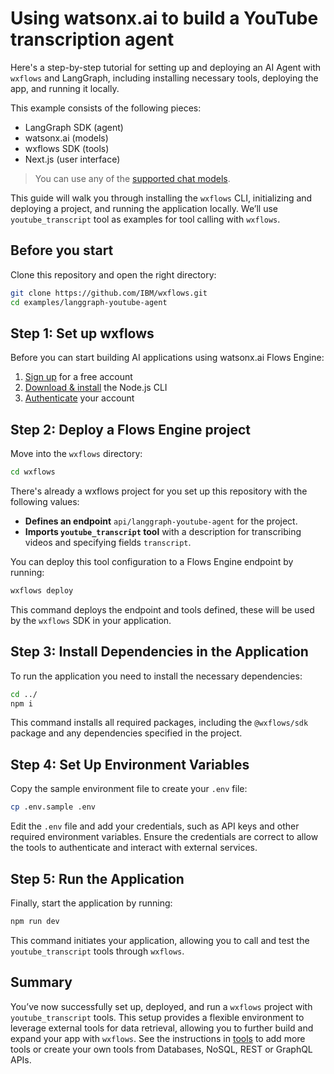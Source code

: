 # Using watsonx.ai to build a YouTube transcription agent

Here's a step-by-step tutorial for setting up and deploying an AI Agent with `wxflows` and LangGraph, including installing necessary tools, deploying the app, and running it locally.

This example consists of the following pieces:

- LangGraph SDK (agent)
- watsonx.ai (models)
- wxflows SDK (tools)
- Next.js (user interface)

> You can use any of the [supported chat models](https://js.langchain.com/docs/integrations/chat/).

This guide will walk you through installing the `wxflows` CLI, initializing and deploying a project, and running the application locally. We’ll use `youtube_transcript` tool as examples for tool calling with `wxflows`.

## Before you start

Clone this repository and open the right directory:

```bash
git clone https://github.com/IBM/wxflows.git
cd examples/langgraph-youtube-agent
```

## Step 1: Set up wxflows

Before you can start building AI applications using watsonx.ai Flows Engine:

1. [Sign up](https://ibm.biz/wxflows) for a free account
2. [Download & install](https://wxflows.ibm.stepzen.com/docs/installation) the Node.js CLI
3. [Authenticate](https://wxflows.ibm.stepzen.com/docs/authentication) your account

## Step 2: Deploy a Flows Engine project

Move into the `wxflows` directory:

```bash
cd wxflows
```

There's already a wxflows project for you set up this repository with the following values:

- **Defines an endpoint** `api/langgraph-youtube-agent` for the project.
- **Imports `youtube_transcript` tool** with a description for transcribing videos and specifying fields `transcript`.

You can deploy this tool configuration to a Flows Engine endpoint by running:

```bash
wxflows deploy
```

This command deploys the endpoint and tools defined, these will be used by the `wxflows` SDK in your application.

## Step 3: Install Dependencies in the Application

To run the application you need to install the necessary dependencies:

```bash
cd ../
npm i
```

This command installs all required packages, including the `@wxflows/sdk` package and any dependencies specified in the project.

## Step 4: Set Up Environment Variables

Copy the sample environment file to create your `.env` file:

```bash
cp .env.sample .env
```

Edit the `.env` file and add your credentials, such as API keys and other required environment variables. Ensure the credentials are correct to allow the tools to authenticate and interact with external services.

## Step 5: Run the Application

Finally, start the application by running:

```bash
npm run dev
```

This command initiates your application, allowing you to call and test the `youtube_transcript` tools through `wxflows`.

## Summary

You’ve now successfully set up, deployed, and run a `wxflows` project with `youtube_transcript` tools. This setup provides a flexible environment to leverage external tools for data retrieval, allowing you to further build and expand your app with `wxflows`. See the instructions in [tools](../../tools/README.md) to add more tools or create your own tools from Databases, NoSQL, REST or GraphQL APIs.
